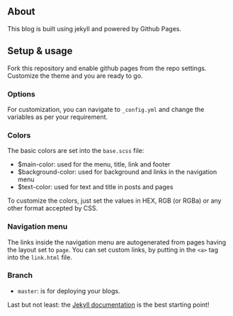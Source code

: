 ## About
This blog is built using jekyll and powered by Github Pages.

## Setup & usage
Fork this repository and enable github pages from the repo settings. Customize the theme and you are ready to go.

### Options
For customization, you can navigate to `_config.yml` and change the variables as per your requirement.

### Colors
The basic colors are set into the ``base.scss`` file:
- $main-color: used for the menu, title, link and footer
- $background-color: used for background and links in the navigation menu
- $text-color: used for text and title in posts and pages 

To customize the colors, just set the values in HEX, RGB (or RGBa) or any other format accepted by CSS.

### Navigation menu
The links inside the navigation menu are autogenerated from pages having the layout set to ``page``.
You can set custom links, by putting in the ``<a>`` tag into the ``link.html`` file.

### Branch
- ``master``: is for deploying your blogs.

Last but not least: the [Jekyll documentation](http://jekyllrb.com) is the best starting point!
